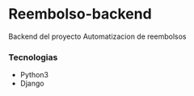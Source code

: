 # Reembolso-backend

Backend del proyecto Automatizacion de reembolsos

### Tecnologias

- Python3
- Django
